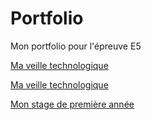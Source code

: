 # Portfolio
Mon portfolio pour l'épreuve E5

<!-- Lien en HTML vers la page Veille.md-->
<a href="Veille">Ma veille technologique</a>
                            
<!-- Lien en markdown vers la page Veille.md -->
[Ma veille technologique](Veille.md)

<a href="Stage">Mon stage de première année</a>